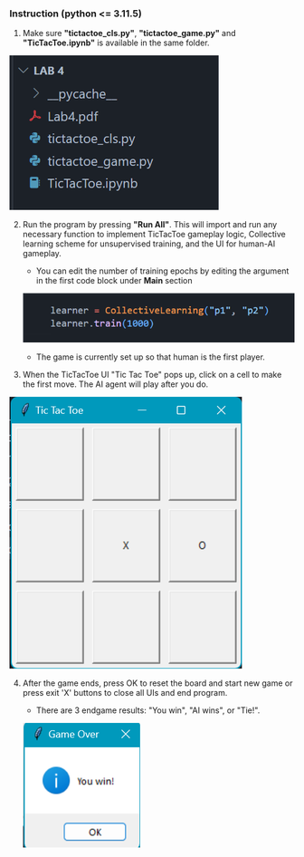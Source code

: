 ### Instruction (python <= 3.11.5)

1. Make sure **"tictactoe_cls.py"**, **"tictactoe_game.py"** and **"TicTacToe.ipynb"** is available in the same folder.

![1](Screenshots/1.png)


2. Run the program by pressing **"Run All"**. This will import and run any necessary function to implement TicTacToe gameplay logic, Collective learning scheme for unsupervised training, and the UI for human-AI gameplay.
    - You can edit the number of training epochs by editing the argument in the first code block under **Main** section

    ![2](Screenshots/2.png)

    - The game is currently set up so that human is the first player.

3. When the TicTacToe UI "Tic Tac Toe" pops up, click on a cell to make the first move. The AI agent will play after you do.

![3](Screenshots/3.png)

4. After the game ends, press OK to reset the board and start new game or press exit 'X' buttons to close all UIs and end program.
    - There are 3 endgame results: "You win", "AI wins", or "Tie!".
    
    ![4](Screenshots/4.png)
    
